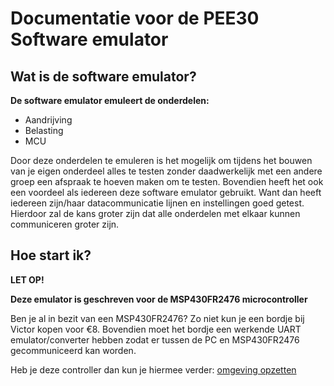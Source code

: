 # Documentatie voor de PEE30 Software emulator

## Wat is de software emulator?
**De software emulator emuleert de onderdelen:**

- Aandrijving
- Belasting
- MCU

Door deze onderdelen te emuleren is het mogelijk om tijdens het bouwen
van je eigen onderdeel alles te testen zonder daadwerkelijk met een andere
groep een afspraak te hoeven maken om te testen. Bovendien heeft het ook een
voordeel als iedereen deze software emulator gebruikt. Want dan heeft iedereen
zijn/haar datacommunicatie lijnen en instellingen goed getest. Hierdoor zal 
de kans groter zijn dat alle onderdelen met elkaar kunnen communiceren groter zijn.


## Hoe start ik?
**LET OP!**

**Deze emulator is geschreven voor de MSP430FR2476 microcontroller**

Ben je al in bezit van een MSP430FR2476? Zo niet kun je een bordje bij Victor kopen voor €8.
Bovendien moet het bordje een werkende UART emulator/converter hebben zodat er tussen de PC 
en MSP430FR2476 gecommuniceerd kan worden. 


Heb je deze controller dan kun je hiermee verder: [omgeving opzetten](omgeving_opzetten.md)
